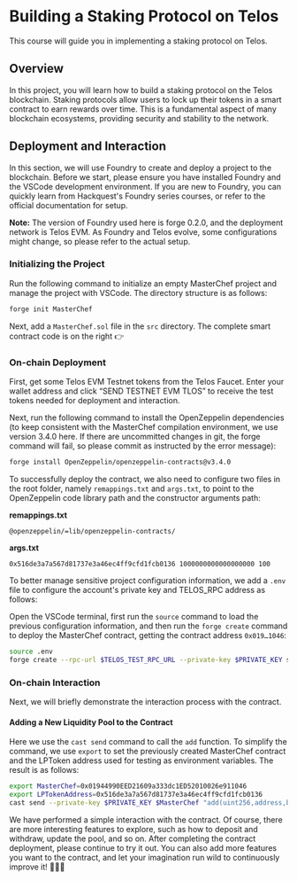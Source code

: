 # Building a Staking Protocol on Telos

This course will guide you in implementing a staking protocol on Telos.

## Overview

In this project, you will learn how to build a staking protocol on the Telos blockchain. Staking protocols allow users to lock up their tokens in a smart contract to earn rewards over time. This is a fundamental aspect of many blockchain ecosystems, providing security and stability to the network.

## Deployment and Interaction

In this section, we will use Foundry to create and deploy a project to the blockchain. Before we start, please ensure you have installed Foundry and the VSCode development environment. If you are new to Foundry, you can quickly learn from Hackquest's Foundry series courses, or refer to the official documentation for setup.

**Note:** The version of Foundry used here is forge 0.2.0, and the deployment network is Telos EVM. As Foundry and Telos evolve, some configurations might change, so please refer to the actual setup.

### Initializing the Project

Run the following command to initialize an empty MasterChef project and manage the project with VSCode. The directory structure is as follows:
```sh
forge init MasterChef
```

Next, add a `MasterChef.sol` file in the `src` directory. The complete smart contract code is on the right 👉

### On-chain Deployment

First, get some Telos EVM Testnet tokens from the Telos Faucet. Enter your wallet address and click “SEND TESTNET EVM TLOS” to receive the test tokens needed for deployment and interaction.

Next, run the following command to install the OpenZeppelin dependencies (to keep consistent with the MasterChef compilation environment, we use version 3.4.0 here. If there are uncommitted changes in git, the forge command will fail, so please commit as instructed by the error message):
```sh
forge install OpenZeppelin/openzeppelin-contracts@v3.4.0
```

To successfully deploy the contract, we also need to configure two files in the root folder, namely `remappings.txt` and `args.txt`, to point to the OpenZeppelin code library path and the constructor arguments path:

**remappings.txt**
```
@openzeppelin/=lib/openzeppelin-contracts/
```

**args.txt**
```
0x516de3a7a567d81737e3a46ec4ff9cfd1fcb0136 1000000000000000000 100
```

To better manage sensitive project configuration information, we add a `.env` file to configure the account's private key and TELOS_RPC address as follows:

Open the VSCode terminal, first run the `source` command to load the previous configuration information, and then run the `forge create` command to deploy the MasterChef contract, getting the contract address `0x019…1046`:
```sh
source .env
forge create --rpc-url $TELOS_TEST_RPC_URL --private-key $PRIVATE_KEY src/MasterChef.sol:MasterChef --constructor-args-path args.txt --legacy
```

### On-chain Interaction

Next, we will briefly demonstrate the interaction process with the contract.

#### Adding a New Liquidity Pool to the Contract

Here we use the `cast send` command to call the `add` function. To simplify the command, we use `export` to set the previously created MasterChef contract and the LPToken address used for testing as environment variables. The result is as follows:
```sh
export MasterChef=0x01944990EED21609a333dc1ED52010026e911046
export LPTokenAddress=0x516de3a7a567d81737e3a46ec4ff9cfd1fcb0136
cast send --private-key $PRIVATE_KEY $MasterChef "add(uint256,address,bool)" 1000 $LPTokenAddress true --rpc-url $TELOS_TEST_RPC_URL --gas-limit 21644000 --legacy 
```

We have performed a simple interaction with the contract. Of course, there are more interesting features to explore, such as how to deposit and withdraw, update the pool, and so on. After completing the contract deployment, please continue to try it out. You can also add more features you want to the contract, and let your imagination run wild to continuously improve it! 🚀🚀🚀
